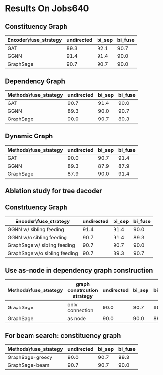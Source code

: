 # Results On Jobs640

## Constituency Graph
| Encoder\fuse_strategy | undirected | bi_sep | bi_fuse |  
| ---- | ---- | ---- | ---- |
| GAT | 89.3 | 92.1 | 90.7 |  
| GGNN | 91.4 | 91.4 | 90.0 |
| GraphSage | 90.7 | 90.7 | 90.0 |

## Dependency Graph
| Methods\fuse_strategy | undirected | bi_sep | bi_fuse |  
| ---- | ---- | ---- | ---- |  
| GAT | 90.7 | 91.4 | 90.0 |  
| GGNN | 89.3 | 90.0 | 90.7 |  
| GraphSage | 90.0 | 90.7 | 89.3 |  

## Dynamic Graph
| Methods\fuse_strategy | undirected | bi_sep | bi_fuse |  
| ---- | ---- | ---- | ---- |  
| GAT | 90.0 | 90.7 | 91.4 |  
| GGNN | 89.3 | 87.9 | 87.9 |  
| GraphSage | 87.9 | 90.0 | 91.4 |  

## Ablation study for tree decoder

## Constituency Graph
| Encoder\fuse_strategy | undirected | bi_sep | bi_fuse |  
| ---- | ---- | ---- | ---- |
| GGNN w/ sibling feeding | 91.4 | 91.4 | 90.0 |  
| GGNN w/o sibling feeding | 90.7 | 91.4 | 89.3 |  
| GraphSage w/ sibling feeding | 90.7 | 90.7 | 90.0 |
| GraphSage w/o sibling feeding | 90.7 | 89.3 | 90.7 |

## Use as-node in dependency graph construction

| Methods\fuse_strategy | graph constrcution strategy | undirected | bi_sep | bi_fuse |  
| ---- | ---- | ---- | ---- | ---- |
| GraphSage | only connection | 90.0 | 90.7 | 89.3 |  
| GraphSage | as node | 90.0 | 90.0 | 89.3 |  

## For beam search: constituency graph

| Methods\fuse_strategy | undirected | bi_sep | bi_fuse |  
| ---- | ---- | ---- | ---- |
| GraphSage-greedy | 90.0 | 90.7 | 89.3 |  
| GraphSage-beam | 90.7 | 90.7 | 90.0 |  

<!-- SAGE + undirected + constituency   -->